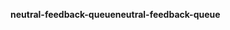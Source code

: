 <span data-ttu-id="3fc0e-101">**neutral-feedback-queue**</span><span class="sxs-lookup"><span data-stu-id="3fc0e-101">**neutral-feedback-queue**</span></span>